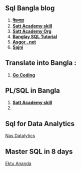 
##  Sql  Bangla blog

1. **[নীড়পাতা](https://www.webcoachbd.com/database-tutorials)**
2. **[Satt Academy skill](https://sattacademy.com/skill/%E0%A6%8F%E0%A6%B8%E0%A6%95%E0%A6%BF%E0%A6%89%E0%A6%8F%E0%A6%B2-%E0%A6%95%E0%A6%BF-%E0%A6%8F%E0%A6%AC%E0%A6%82-%E0%A6%95%E0%A7%87%E0%A6%A8-%E0%A6%B6%E0%A6%BF%E0%A6%96%E0%A6%AC%E0%A7%87%E0%A6%A8-what-is-sql-why-learn)**
3. **[Satt Academy Org](https://www.sattacademy.org/sql/index.php)**
4. **[Banglay SQL Tutorial ](https://sql.howtocode.dev/introduction#nosql-sql)**
5. **[ Asgor . net ](https://asgor.net/category/oracle-database/)**
6. **[Sajni ](https://sajani-shapno.blogspot.com/#)**



## Translate into Bangla : 
1. **[Go Coding ](https://gocoding.org/bn/%E0%A6%93%E0%A6%B0%E0%A6%BE%E0%A6%95%E0%A6%B2-%E0%A6%AB%E0%A6%BE%E0%A6%82%E0%A6%B6%E0%A6%A8/)**




## PL/SQL in Bangla 
1. **[Satt Academy skill](https://sattacademy.com/skill/plsql-%E0%A6%95%E0%A6%BF-%E0%A6%AA%E0%A6%BF%E0%A6%8F%E0%A6%B2%E0%A6%8F%E0%A6%B8%E0%A6%95%E0%A6%BF%E0%A6%89%E0%A6%8F%E0%A6%B2-%E0%A6%AC%E0%A6%BE%E0%A6%82%E0%A6%B2%E0%A6%BE-%E0%A6%9F%E0%A6%BF%E0%A6%89%E0%A6%9F%E0%A7%8B%E0%A6%B0%E0%A6%BF%E0%A7%9F%E0%A6%BE%E0%A6%B2)**
2. 


## Sql for Data Analytics
[Nas Datalytics ](https://www.youtube.com/watch?v=MOcTzaUoHRE&t=76s)


## Master SQL in 8 days
[Ektu Ananda ](https://www.youtube.com/watch?v=Mz3X2yxXo5E)
